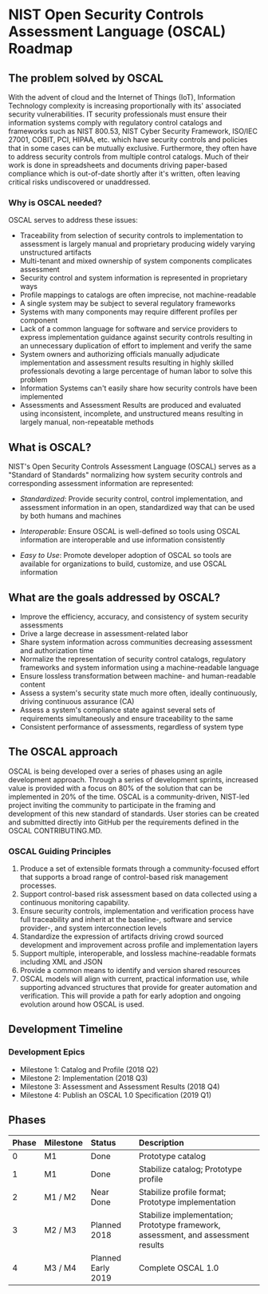 # NIST Open Security Controls Assessment Language (OSCAL) Roadmap

## The problem solved by OSCAL
With the advent of cloud and the Internet of Things (IoT), Information Technology complexity is increasing proportionally with its' associated security vulnerabilities. IT security professionals must ensure their information systems comply with regulatory control catalogs and frameworks such as NIST 800.53, NIST Cyber Security Framework, ISO/IEC 27001, COBIT, PCI, HIPAA, etc. which have security controls and policies that in some cases can be mutually exclusive. Furthermore, they often have to address security controls from multiple control catalogs. Much of their work is done in spreadsheets and documents driving paper-based compliance which is out-of-date shortly after it's written, often leaving critical risks undiscovered or unaddressed.

### Why is OSCAL needed?
OSCAL serves to address these issues:
- Traceability from selection of security controls to implementation to assessment is largely manual and proprietary producing widely varying unstructured artifacts
- Multi-tenant and mixed ownership of system components complicates assessment
- Security control and system information is represented in proprietary ways
- Profile mappings to catalogs are often imprecise, not machine-readable
- A single system may be subject to several regulatory frameworks
- Systems with many components may require different profiles per component
- Lack of a common language for software and service providers to express implementation guidance against security controls resulting in an unnecessary duplication of effort to implement and verify the same
- System owners and authorizing officials manually adjudicate implementation and assessment results resulting in highly skilled professionals devoting a large percentage of human labor to solve this problem
- Information Systems can't easily share how security controls have been implemented
- Assessments and Assessment Results are produced and evaluated using inconsistent, incomplete, and unstructured means resulting in largely manual, non-repeatable methods

## What is OSCAL?

NIST's Open Security Controls Assessment Language (OSCAL) serves as a "Standard of Standards" normalizing how system security controls and corresponding assessment information are represented:

- *Standardized*: Provide security control, control implementation, and assessment information in an open, standardized way that can be used by both humans and machines

- *Interoperable*: Ensure OSCAL is well-defined so tools using OSCAL information are interoperable and use information consistently

- *Easy to Use*: Promote developer adoption of OSCAL so tools are available for organizations to build, customize, and use OSCAL information

## What are the goals addressed by OSCAL?

- Improve the efficiency, accuracy, and consistency of system security assessments
- Drive a large decrease in assessment-related labor
- Share system information across communities decreasing assessment and authorization time
- Normalize the representation of security control catalogs, regulatory frameworks and system information using a machine-readable language
- Ensure lossless transformation between machine- and human-readable content 
- Assess a system's security state much more often, ideally continuously, driving continuous assurance (CA)
- Assess a system's compliance state against several sets of requirements simultaneously and ensure traceability to the same
- Consistent performance of assessments, regardless of system type

## The OSCAL approach
OSCAL is being developed over a series of phases using an agile development approach. Through a series of development sprints, increased value is provided with a focus on 80% of the solution that can be implemented in 20% of the time. OSCAL is a community-driven, NIST-led project inviting the community to participate in the framing and development of this new standard of standards. User stories can be created and submitted directly into GitHub per the requirements defined in the OSCAL CONTRIBUTING.MD.  

### OSCAL Guiding Principles

1. Produce a set of extensible formats through a community-focused effort that supports a broad range of control-based risk management processes.
1. Support control-based risk assessment based on data collected using a continuous monitoring capability.
1. Ensure security controls, implementation and verification process have full traceability and inherit at the baseline-, software and service provider-, and system interconnection levels
1. Standardize the expression of artifacts driving crowd sourced development and improvement across profile and implementation layers
1. Support multiple, interoperable, and lossless machine-readable formats including XML and JSON 
1. Provide a common means to identify and version shared resources
1. OSCAL models will align with current, practical information use, while supporting advanced structures that provide for greater automation and verification. This will provide a path for early adoption and ongoing evolution around how OSCAL is used.

## Development Timeline

### Development Epics

- Milestone 1: Catalog and Profile (2018 Q2)
- Milestone 2: Implementation (2018 Q3)
- Milestone 3: Assessment and Assessment Results (2018 Q4)
- Milestone 4: Publish an OSCAL 1.0 Specification (2019 Q1)

## Phases

Phase | Milestone | Status | Description
:---|:---|:--- |:---
0 | M1 | Done | Prototype catalog
1 | M1 | Done | Stabilize catalog; Prototype profile
2 | M1 / M2 | Near Done | Stabilize profile format; Prototype implementation
3 | M2 / M3 | Planned 2018 | Stabilize implementation; Prototype framework, assessment, and assessment results
4 | M3 / M4 | Planned Early 2019 | Complete OSCAL 1.0

